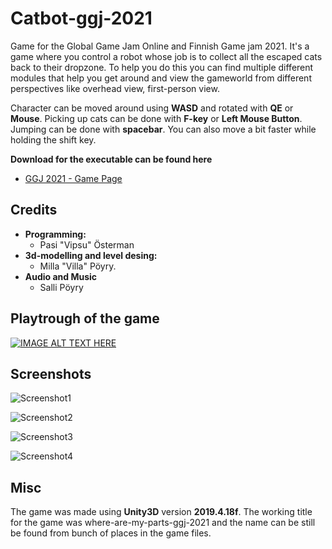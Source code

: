 # Catbot-ggj-2021

Game for the Global Game Jam Online and Finnish Game jam 2021. It's a game where you control a robot whose job is to collect all the escaped cats back to their dropzone. To help you do this you can find multiple different modules that help you get around and view the gameworld from different perspectives like overhead view, first-person view. 

Character can be moved around using **WASD** and rotated with **QE** or **Mouse**. Picking up cats can be done with **F-key** or **Left Mouse Button**. Jumping can be done with **spacebar**. You can also move a bit faster while holding the shift key.

**Download for the executable can be found here**
- [GGJ 2021 - Game Page](https://globalgamejam.org/2021/games/where-are-my-parts-2)

## Credits

- **Programming:** 
  - Pasi "Vipsu" Österman
- **3d-modelling and level desing:**
  - Milla "Villa" Pöyry.
- **Audio and Music**
  - Salli Pöyry

## Playtrough of the game

[![IMAGE ALT TEXT HERE](http://img.youtube.com/vi/two9bzNND_0/0.jpg)](https://youtu.be/two9bzNND_0)

## Screenshots

![Screenshot1](https://ggj.s3.amazonaws.com/styles/game_content__wide/games/screenshots/2021/01/187585/screenshot1.jpg?itok=yxpGY2R8&timestamp=1612109389)

![Screenshot2](https://ggj.s3.amazonaws.com/styles/game_content__wide/games/screenshots/2021/01/187585/screenshot2.jpg?itok=Le7ZPk1s&timestamp=1612109389)

![Screenshot3](https://ggj.s3.amazonaws.com/styles/game_content__wide/games/screenshots/2021/01/187585/screenshot3.jpg?itok=xHuDnLbA&timestamp=1612109389)

![Screenshot4](https://ggj.s3.amazonaws.com/styles/game_content__wide/games/screenshots/2021/01/187585/screenshot4.jpg?itok=VZJEuhql&timestamp=1612109389)



## Misc

The game was made using **Unity3D** version **2019.4.18f**. The working title for the game was where-are-my-parts-ggj-2021 and the name can be still be found from bunch of places in the game files.
